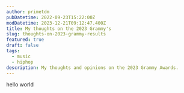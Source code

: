 ```yaml
---
author: primetdm
pubDatetime: 2022-09-23T15:22:00Z
modDatetime: 2023-12-21T09:12:47.400Z
title: My thoughts on the 2023 Grammy's
slug: thoughts-on-2023-grammy-results
featured: true
draft: false
tags:
  - music
  - hiphop
description: My thoughts and opinions on the 2023 Grammy Awards.
---
```


hello world
